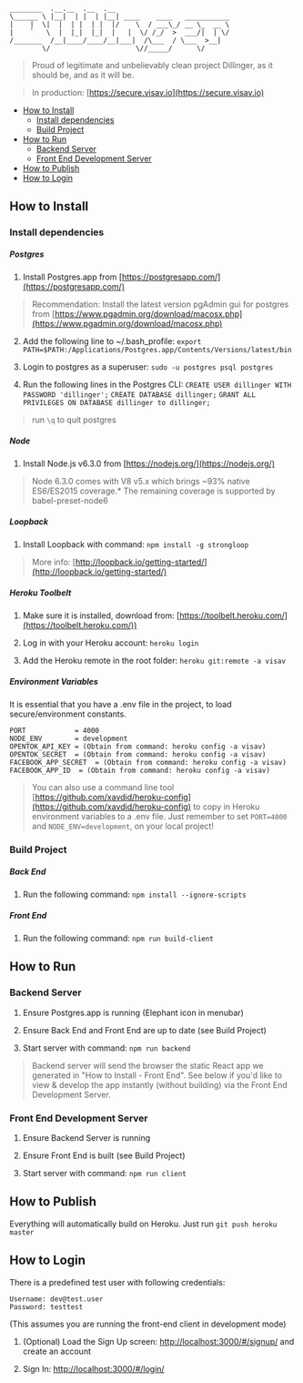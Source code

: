     ________  .__.__  .__  .__                             
    \______ \ |__|  | |  | |__| ____    ____   ___________ 
    |    |  \|  |  | |  | |  |/    \  / ___\_/ __ \_  __ \
    |    `   \  |  |_|  |_|  |   |  \/ /_/  >  ___/|  | \/
    /_______  /__|____/____/__|___|  /\___  / \___  >__|   
            \/                     \//_____/      \/       

> Proud of legitimate and unbelievably clean project Dillinger, as it should be, and as it will be.

> In production: [https://secure.visav.io](https://secure.visav.io)

* [How to Install](#how-to-install)
  - [Install dependencies](#install-dependencies)
  - [Build Project](#build-project)
* [How to Run](#how-to-run)
  - [Backend Server](#backend-server)
  - [Front End Development Server](#front-end-development-server)
* [How to Publish](#how-to-publish)
* [How to Login](#how-to-login)

## How to Install

### Install dependencies

##### Postgres
	
1. Install Postgres.app from [https://postgresapp.com/](https://postgresapp.com/)

  > Recommendation: Install the latest version pgAdmin gui for postgres from [https://www.pgadmin.org/download/macosx.php](https://www.pgadmin.org/download/macosx.php)

2. Add the following line to ~/.bash_profile: `export PATH=$PATH:/Applications/Postgres.app/Contents/Versions/latest/bin`

3. Login to postgres as a superuser: `sudo -u postgres psql postgres`

4. Run the following lines in the Postgres CLI:
 `CREATE USER dillinger WITH PASSWORD 'dillinger';`
 `CREATE DATABASE dillinger;`
 `GRANT ALL PRIVILEGES ON DATABASE dillinger to dillinger;` 
> run `\q` to quit postgres
	
##### Node
	
1. Install Node.js v6.3.0 from [https://nodejs.org/](https://nodejs.org/)
	
  > Node 6.3.0 comes with V8 v5.x which brings ~93% native ES6/ES2015 coverage.* The remaining coverage is supported by babel-preset-node6
	
##### Loopback
 
1. Install Loopback with command: `npm install -g strongloop`
	
 > More info: [http://loopback.io/getting-started/](http://loopback.io/getting-started/)
    
##### Heroku Toolbelt
	
1. Make sure it is installed, download from: [https://toolbelt.heroku.com/](https://toolbelt.heroku.com/))

2. Log in with your Heroku account: `heroku login`

3. Add the Heroku remote in the root folder: `heroku git:remote -a visav`

##### Environment Variables

It is essential that you have a .env file in the project, to load secure/environment constants.

```
PORT			= 4000
NODE_ENV 		= development
OPENTOK_API_KEY = (Obtain from command: heroku config -a visav)
OPENTOK_SECRET 	= (Obtain from command: heroku config -a visav)
FACEBOOK_APP_SECRET  = (Obtain from command: heroku config -a visav)
FACEBOOK_APP_ID  = (Obtain from command: heroku config -a visav)
```

> You can also use a command line tool [https://github.com/xavdid/heroku-config](https://github.com/xavdid/heroku-config) to copy in Heroku environment variables to a .env file. Just remember to set `PORT=4000` and `NODE_ENV=development`, on your local project!

### Build Project

##### Back End

 1. Run the following command: `npm install --ignore-scripts`

##### Front End

 1. Run the following command: `npm run build-client`

## How to Run

### Backend Server

1. Ensure Postgres.app is running (Elephant icon in menubar)

2. Ensure Back End and Front End are up to date (see Build Project)

3. Start server with command: `npm run backend`
 
> Backend server will send the browser the static React app we generated in "How to Install - Front End". See below if you'd like to view & develop the app instantly (without building) via the Front End Development Server.

### Front End Development Server

1. Ensure Backend Server is running

2. Ensure Front End is built (see Build Project)

3. Start server with command: `npm run client`

## How to Publish

Everything will automatically build on Heroku. Just run `git push heroku master`

## How to Login

There is a predefined test user with following credentials:

```
Username: dev@test.user
Password: testtest
```

(This assumes you are running the front-end client in development mode)

1. (Optional) Load the Sign Up screen: [http://localhost:3000/#/signup/](http://localhost:3000/#/signup/) and create an account

2. Sign In: [http://localhost:3000/#/login/](http://localhost:3000/#/login/)

